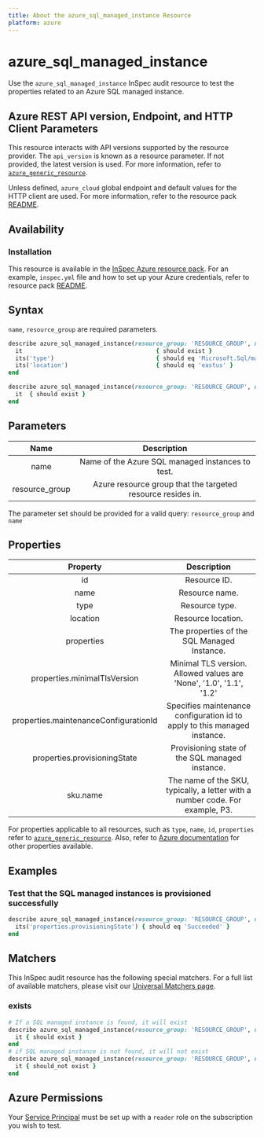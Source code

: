 ```yaml
---
title: About the azure_sql_managed_instance Resource
platform: azure
---
```


# azure_sql_managed_instance

Use the `azure_sql_managed_instance` InSpec audit resource to test the properties related to an Azure SQL managed instance.

## Azure REST API version, Endpoint, and HTTP Client Parameters

This resource interacts with API versions supported by the resource provider. The `api_version` is known as a resource parameter. If not provided, the latest version is used. For more information, refer to [`azure_generic_resource`](azure_generic_resource.md).

Unless defined, `azure_cloud` global endpoint and default values for the HTTP client are used. For more information, refer to the resource pack [README](../../README.md).

## Availability

### Installation

This resource is available in the [InSpec Azure resource pack](https://github.com/inspec/inspec-azure). For an example, `inspec.yml` file and how to set up your Azure credentials, refer to resource pack [README](../../README.md#Service-Principal).

## Syntax

`name`, `resource_group` are required parameters.

```ruby
describe azure_sql_managed_instance(resource_group: 'RESOURCE_GROUP', name: 'INSTANCE_NAME') do
  it                                      { should exist }
  its('type')                             { should eq 'Microsoft.Sql/managedInstances' }
  its('location')                         { should eq 'eastus' }
end
```

```ruby
describe azure_sql_managed_instance(resource_group: 'RESOURCE_GROUP', name: 'INSTANCE_NAME') do
  it  { should exist }
end
```

## Parameters

| Name             | Description                                                                        |
|:----------------:|:----------------------------------------------------------------------------------:|
| name             | Name of the Azure SQL managed instances to test.                                   |
| resource_group   | Azure resource group that the targeted resource resides in.                        |

The parameter set should be provided for a valid query: `resource_group` and `name`

## Properties

| Property                       | Description                                                                       |
|:------------------------------:|:---------------------------------------------------------------------------------:|
| id                             | Resource ID.                                                                      |
| name                           | Resource name.                                                                    |
| type                           | Resource type.                                                                    |
| location                       | Resource location.                                                                |
| properties                     | The properties of the SQL Managed Instance.                                       |
| properties.minimalTlsVersion   | Minimal TLS version. Allowed values are 'None', '1.0', '1.1', '1.2'               |
| properties.maintenanceConfigurationId | Specifies maintenance configuration id to apply to this managed instance.  |
| properties.provisioningState   | Provisioning state of the SQL managed instance.                                   |
| sku.name                       | The name of the SKU, typically, a letter with a number code. For example, P3.     |

For properties applicable to all resources, such as `type`, `name`, `id`, `properties` refer to [`azure_generic_resource`](azure_generic_resource.md#properties). Also, refer to [Azure documentation](https://docs.microsoft.com/en-us/rest/api/sql/2021-02-01-preview/managed-instances/get) for other properties available.

## Examples

### Test that the SQL managed instances is provisioned successfully

```ruby
describe azure_sql_managed_instance(resource_group: 'RESOURCE_GROUP', name: 'INSTANCE_NAME') do
  its('properties.provisioningState') { should eq 'Succeeded' }
end
```

## Matchers

This InSpec audit resource has the following special matchers. For a full list of available matchers, please visit our [Universal Matchers page](/inspec/matchers/).

### exists

```ruby
# If a SQL managed instance is found, it will exist
describe azure_sql_managed_instance(resource_group: 'RESOURCE_GROUP', name: 'INSTANCE_NAME') do
  it { should exist }
end
# if SQL managed instance is not found, it will not exist
describe azure_sql_managed_instance(resource_group: 'RESOURCE_GROUP', name: 'INSTANCE_NAME') do
  it { should_not exist }
end
```

## Azure Permissions

Your [Service Principal](https://docs.microsoft.com/en-us/azure/azure-resource-manager/resource-group-create-service-principal-portal) must be set up with a `reader` role on the subscription you wish to test.
